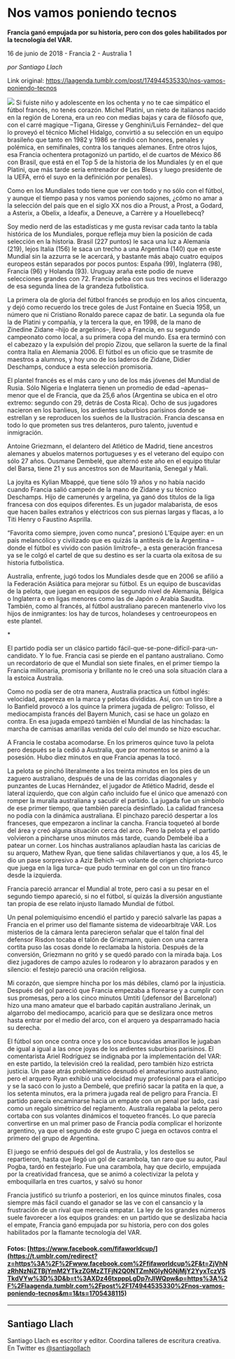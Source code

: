 # Nos vamos poniendo tecnos

**Francia ganó empujada por su historia, pero con dos goles habilitados por la tecnología del VAR.**

16 de junio de 2018 - Francia 2 - Australia 1

_por Santiago Llach_

Link original: https://laagenda.tumblr.com/post/174944535330/nos-vamos-poniendo-tecnos

![](https://64.media.tumblr.com/63e08384f7f228cb35b5813863cf9d58/tumblr_inline_paffd3bA0P1t6q87u_500.jpg)
Si fuiste niño y adolescente en los ochenta y no te cae simpático el fútbol francés, no tenés corazón. Michel Platini, un nieto de italianos nacido en la región de Lorena, era un reo con medias bajas y cara de filósofo que, con el carré magique –Tigana, Giresse y Genghini/Luis Fernández– del que lo proveyó el técnico Michel Hidalgo, convirtió a su selección en un equipo brasileño que tanto en 1982 y 1986 se rindió con honores, penales y polémica, en semifinales, contra los tanques alemanes. Entre otros lujos, esa Francia ochentera protagonizó un partido, el de cuartos de México 86 con Brasil, que está en el Top 5 de la historia de los Mundiales (y en el que Platini, que más tarde sería entrenador de Les Bleus y luego presidente de la UEFA, erró el suyo en la definición por penales).

Como en los Mundiales todo tiene que ver con todo y no sólo con el fútbol, y aunque el tiempo pasa y nos vamos poniendo sajones, ¿cómo no amar a la selección del país que en el siglo XX nos dio a Proust, a Prost, a Godard, a Asterix, a Obelix, a Ideafix, a Deneuve, a Carrère y a Houellebecq?

Soy medio nerd de las estadísticas y me gusta revisar cada tanto la tabla histórica de los Mundiales, porque refleja muy bien la posición de cada selección en la historia. Brasil (227 puntos) le saca una luz a Alemania (219), lejos Italia (156) le saca un trecho a una Argentina (140) que en este Mundial sin la azzurra se le acercará, y bastante más abajo cuatro equipos europeos están separados por pocos puntos: España (99), Inglaterra (98), Francia (96) y Holanda (93). Uruguay araña este podio de nueve selecciones grandes con 72. Francia pelea con sus tres vecinos el liderazgo de esa segunda línea de la grandeza futbolística.

La primera ola de gloria del fútbol francés se produjo en los años cincuenta, y dejó como recuerdo los trece goles de Just Fontaine en Suecia 1958, un número que ni Cristiano Ronaldo parece capaz de batir. La segunda ola fue la de Platini y compañía, y la tercera la que, en 1998, de la mano de Zinedine Zidane –hijo de argelinos–, llevó a Francia, en su segundo campeonato como local, a su primera copa del mundo. Esa era terminó con el cabezazo y la expulsión del propio Zizou, que sellaron la suerte de la final contra Italia en Alemania 2006. El fútbol es un oficio que se trasmite de maestros a alumnos, y hoy uno de los laderos de Zidane, Didier Deschamps, conduce a esta selección promisoria. 

El plantel francés es el más caro y uno de los más jóvenes del Mundial de Rusia. Sólo Nigeria e Inglaterra tienen un promedio de edad –apenas– menor que el de Francia, que da 25,6 años (Argentina se ubica en el otro extremo: segundo con 29, detrás de Costa Rica). Ocho de sus jugadores nacieron en los banlieus, los ardientes suburbios parisinos donde se estrellan y se reproducen los sueños de la Ilustración. Francia descansa en todo lo que prometen sus tres delanteros, puro talento, juventud e inmigración. 

Antoine Griezmann, el delantero del Atlético de Madrid, tiene ancestros alemanes y abuelos maternos portugueses y es el veterano del equipo con sólo 27 años. Ousmane Dembelé, que alternó este año en el equipo titular del Barsa, tiene 21 y sus ancestros son de Mauritania, Senegal y Mali.



La joyita es Kylian Mbappé, que tiene sólo 19 años y no había nacido cuando Francia salió campeón de la mano de Zidane y su técnico Deschamps. Hijo de camerunés y argelina, ya ganó dos títulos de la liga francesa con dos equipos diferentes. Es un jugador malabarista, de esos que hacen bailes extraños y eléctricos con sus piernas largas y flacas, a lo Titi Henry o Faustino Asprilla.

“Favorita como siempre, joven como nunca”, presionó L’Equipe ayer: en un país melancólico y civilizado que es quizás la antítesis de la Argentina –donde el fútbol es vivido con pasión limítrofe–, a esta generación francesa ya se le colgó el cartel de que su destino es ser la cuarta ola exitosa de su historia futbolística.

Australia, enfrente, jugó todos los Mundiales desde que en 2006 se afilió a la Federación Asiática para mejorar su fútbol. Es un equipo de buscavidas de la pelota, que juegan en equipos de segundo nivel de Alemania, Bélgica  o Inglaterra o en ligas menores como las de Japón o Arabia Saudita. También, como al francés, al fútbol australiano parecen mantenerlo vivo los hijos de inmigrantes: los hay de turcos, holandeses y centroeuropeos en este plantel.

\*

El partido podía ser un clásico partido fácil-que-se-pone-difícil-para-un-candidato. Y lo fue. Francia casi se pierde en el pantano australiano. Como un recordatorio de que el Mundial son siete finales, en el primer tiempo la Francia millonaria, promisoria y brillante no le creó una sola situación clara a la estoica Australia.

Como no podía ser de otra manera, Australia practica un fútbol inglés: velocidad, aspereza en la marca y pelotas divididas. Así, con un tiro libre a lo Banfield provocó a los quince la primera jugada de peligro: Tolisso, el mediocampista francés del Bayern Munich, casi se hace un golazo en contra. En esa jugada empezó también el Mundial de las hinchadas: la marcha de camisas amarillas venida del culo del mundo se hizo escuchar. 

A Francia le costaba acomodarse. En los primeros quince tuvo la pelota pero después se la cedió a Australia, que por momentos se animó a la posesión. Hubo diez minutos en que Francia apenas la tocó.

La pelota se pinchó literalmente a los treinta minutos en los pies de un zaguero australiano, después de una de las corridas diagonales y punzantes de Lucas Hernández, el jugador de Atlético Madrid, desde el lateral izquierdo, que con algún caño incluido fue el único que amenazó con romper la muralla australiana y sacudir el partido. La jugada fue un símbolo de ese primer tiempo, que también parecía desinflado. La calidad francesa no podía con la dinámica australiana. El pinchazo pareció despertar a los franceses, que empezaron a inclinar la cancha. Francia toqueteó al borde del área y creó alguna situación cerca del arco. Pero la pelota y el partido volvieron a pincharse unos minutos más tarde, cuando Dembelé iba a patear un corner. Los hinchas australianos aplaudían hasta las caricias de su arquero, Mathew Ryan, que tiene salidas chilavertianos y que, a los 45, le dio un pase sorpresivo a Aziz Behich –un volante de origen chipriota-turco que juega en la liga turca– que pudo terminar en gol con un tiro franco desde la izquierda.

Francia pareció arrancar el Mundial al trote, pero casi a su pesar en el segundo tiempo apareció, si no el fútbol, sí quizás la diversión angustiante tan propia de ese relato injusto llamado Mundial de fútbol.

Un penal polemiquísimo encendió el partido y pareció salvarle las papas a Francia en el primer uso del flamante sistema de videoarbitraje VAR. Los misterios de la cámara lenta parecieron señalar que el talón final del defensor Risdon tocaba el talón de Griezmann, quien con una carrera cortita puso las cosas donde lo reclamaba la historia. Después de la conversión, Griezmann no gritó y se quedó parado con la mirada baja. Los diez jugadores de campo azules lo rodearon y lo abrazaron parados y en silencio: el festejo pareció una oración religiosa.

Mi corazón, que siempre hincha por los más débiles, clamó por la injusticia. Después del gol pareció que Francia empezaba a florearse y a cumplir con sus promesas, pero a los cinco minutos Umtiti (¡defensor del Barcelona!) hizo una mano amateur que el barbado capitán australiano Jerinak, un algarrobo del mediocampo, acarició para que se deslizara once metros hasta entrar por el medio del arco, con el arquero ya desparramado hacia su derecha. 

El fútbol son once contra once y los once buscavidas amarillos le jugaban de igual a igual a las once joyas de los ardientes suburbios parisinos. El comentarista Ariel Rodríguez se indignaba por la implementación del VAR: en este partido, la televisión creó la realidad, pero también hizo estricta justicia. Un pase atrás problemático desnudó el amateurismo australiano, pero el arquero Ryan exhibió una velocidad muy profesional para el anticipo y se la sacó con lo justo a Dembelé, que prefirió sacar la patita en la que, a los setenta minutos, era la primera jugada real de peligro para Francia. El partido parecía encaminarse hacia un empate con un penal por lado, casi como un regalo simétrico del reglamento. Australia regalaba la pelota pero cortaba con sus volantes dinámicos el toqueteo francés. Lo que parecía convertirse en un mal primer paso de Francia podía complicar el horizonte argentino, ya que el segundo de este grupo C juega en octavos contra el primero del grupo de Argentina. 

El juego se enfrió después del gol de Australia, y los destellos se repartieron, hasta que llegó un gol de carambola, tan raro que su autor, Paul Pogba, tardó en festejarlo. Fue una carambola, hay que decirlo, empujada por la creatividad francesa, que se animó a colectivizar la pelota y emboquillarla en tres cuartos, y salvó su honor

Francia justificó su triunfo a posteriori, en los quince minutos finales, cosa siempre más fácil cuando el ganador se las ve con el cansancio y la frustración de un rival que merecía empatar. La ley de los grandes números suele favorecer a los equipos grandes: en un partido que se deslizaba hacia el empate, Francia ganó empujada por su historia, pero con dos goles habilitados por la flamante tecnología del VAR.

####  Fotos: [https://www.facebook.com/fifaworldcup/](https://t.umblr.com/redirect?z=https%3A%2F%2Fwww.facebook.com%2Ffifaworldcup%2F&t=ZjVhNzRhNzNiZTBjYmM2YTkzZGMzZTFjN2Q0NTZmNGIyNGNjMjY2YyxTczVSTkdVYw%3D%3D&b=t%3AXDz46txpppLgDp7rJlWQpw&p=https%3A%2F%2Flaagenda.tumblr.com%2Fpost%2F174944535330%2Fnos-vamos-poniendo-tecnos&m=1&ts=1705438115)



---

 Santiago Llach
---------------

 Santiago Llach es escritor y editor. Coordina talleres de escritura creativa. En Twitter es [@santiagollach](https://twitter.com/santiagollach)

